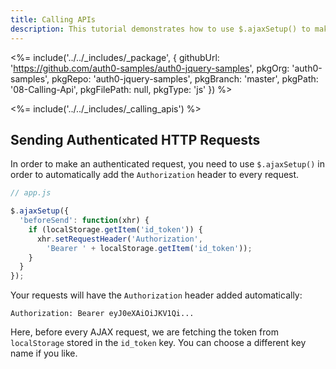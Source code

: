```yaml
---
title: Calling APIs
description: This tutorial demonstrates how to use $.ajaxSetup() to make authenticated API calls.
---
```


<%= include('../../_includes/_package', {
  githubUrl: 'https://github.com/auth0-samples/auth0-jquery-samples',
  pkgOrg: 'auth0-samples',
  pkgRepo: 'auth0-jquery-samples',
  pkgBranch: 'master',
  pkgPath: '08-Calling-Api',
  pkgFilePath: null,
  pkgType: 'js'
}) %>

<%= include('../../_includes/_calling_apis') %>

## Sending Authenticated HTTP Requests

In order to make an authenticated request, you need to use `$.ajaxSetup()` in order to automatically add the `Authorization` header to every request.

```javascript
// app.js

$.ajaxSetup({
  'beforeSend': function(xhr) {
    if (localStorage.getItem('id_token')) {
      xhr.setRequestHeader('Authorization',
        'Bearer ' + localStorage.getItem('id_token'));
    }
  }
});
```

Your requests will have the `Authorization` header added automatically:

`Authorization: Bearer eyJ0eXAiOiJKV1Qi...`

Here, before every AJAX request, we are fetching the token from `localStorage` stored in the `id_token` key. You can choose a different key name if you like.
